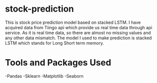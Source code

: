 # stock-prediction
This is stock price prediction model based on stacked LSTM. 
I have acquired data from Tiingo api which provide us real time data through api service. As it is real time data, so there are almost no missing values and 
any other data mismatch. The model I used to make prediction is stacked LSTM which stands for Long Short term memory. 
# Tools and Packages Used
-Pandas
-Sklearn
-Matplotlib
-Seaborn
